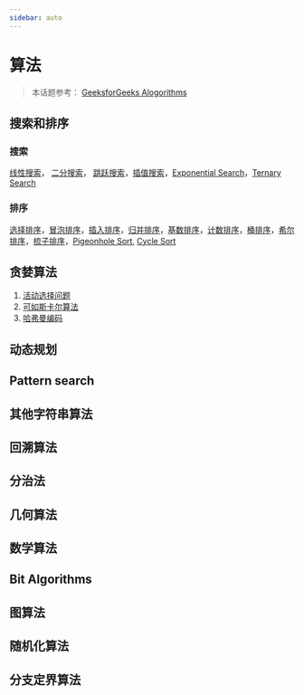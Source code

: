```yaml
---
sidebar: auto
---
```


# 算法
> 本话题参考： [GeeksforGeeks Alogorithms](https://www.geeksforgeeks.org/fundamentals-of-algorithms/)

## 搜索和排序
### 搜索
[线性搜索](./searching_sorting.html#线性搜索)， [二分搜索](./searching_sorting.html#二分搜索)， [跳跃搜索](./searching_sorting.html#跳跃搜索)，[插值搜索](./searching_sorting.html#插值搜索)，[Exponential Search](https://www.geeksforgeeks.org/exponential-search/)，[Ternary Search](https://www.geeksforgeeks.org/binary-search-preferred-ternary-search/)

### 排序
[选择排序](./searching_sorting.html#选择排序)，[冒泡排序](./searching_sorting.html#冒泡排序)，[插入排序](./searching_sorting.html#插入排序)，[归并排序](./searching_sorting.html#归并排序)，[基数排序](./searching_sorting.html#基数排序)，[计数排序](./searching_sorting.html#计数排序)，[桶排序](./searching_sorting.html#桶排序)，[希尔排序](./searching_sorting.html#希尔排序)，[梳子排序](./searching_sorting.html#梳子排序)，[Pigeonhole Sort](https://www.geeksforgeeks.org/pigeonhole-sort/), [Cycle Sort](https://www.geeksforgeeks.org/cycle-sort/)

## 贪婪算法
1. [活动选择问题](./greedy.md#活动选择问题)
2. [可如斯卡尔算法](/datastructure/content.html#最小生成树)
3. [哈弗曼编码](/datastructure/content.html#哈夫曼树-huffman)

## 动态规划

## Pattern search

## 其他字符串算法

## 回溯算法

## 分治法

## 几何算法

## 数学算法

## Bit Algorithms

## 图算法

## 随机化算法

## 分支定界算法
